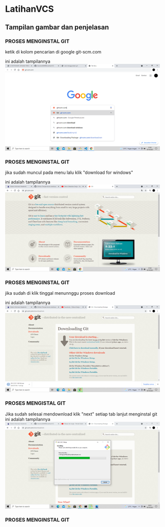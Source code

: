 # LatihanVCS
## Tampilan gambar dan penjelasan

### PROSES MENGINSTAL GIT
ketik di kolom pencarian di google git-scm.com <p>
ini adalah tampilannya
![Gambar1](tab_screenshoot/ss1.png.png)

### PROSES MENGINSTAL GIT
jika sudah muncul pada menu lalu klik "download for windows"<p>
ini adalah tampilannya
![Gambar2](tab_screenshoot/ss2.png.png)

### PROSES MENGINSTAL GIT
jika sudah di klik tinggal menunnggu proses download<p>
ini adalah tampilannya
![Gambar3](tab_screenshoot/ss3.png.png)

### PROSES MENGISTAL GIT
Jika sudah selesai mendownload klik "next" setiap tab lanjut menginstal git
ini adalah tampilannya
![Gambar4](tab_screenshoot/ss4.png.png)
 
 ### PROSES MENGINSTAL GIT
 